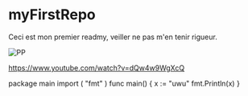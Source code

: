 # myFirstRepo

Ceci est mon premier readmy, veiller ne pas m'en tenir rigueur.

![PP](https://user-images.githubusercontent.com/93199510/188627902-3c4263af-fa14-44a2-a337-a29638b6cd14.png)

https://www.youtube.com/watch?v=dQw4w9WgXcQ



package main
import (
	"fmt"
)
func main() {
	x := "uwu"
	fmt.Println(x)
}



